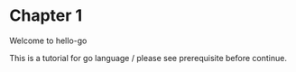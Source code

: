 # Chapter 1
Welcome to hello-go

This is a tutorial for go language
/ please see prerequisite before continue.
